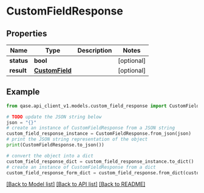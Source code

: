 # CustomFieldResponse


## Properties

Name | Type | Description | Notes
------------ | ------------- | ------------- | -------------
**status** | **bool** |  | [optional] 
**result** | [**CustomField**](CustomField.md) |  | [optional] 

## Example

```python
from qase.api_client_v1.models.custom_field_response import CustomFieldResponse

# TODO update the JSON string below
json = "{}"
# create an instance of CustomFieldResponse from a JSON string
custom_field_response_instance = CustomFieldResponse.from_json(json)
# print the JSON string representation of the object
print(CustomFieldResponse.to_json())

# convert the object into a dict
custom_field_response_dict = custom_field_response_instance.to_dict()
# create an instance of CustomFieldResponse from a dict
custom_field_response_form_dict = custom_field_response.from_dict(custom_field_response_dict)
```
[[Back to Model list]](../README.md#documentation-for-models) [[Back to API list]](../README.md#documentation-for-api-endpoints) [[Back to README]](../README.md)


